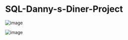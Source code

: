 # SQL-Danny-s-Diner-Project

![image](https://user-images.githubusercontent.com/20369800/154216698-cc27f3a8-86fb-4d67-8f03-ece7abf47ec1.png)

![image](https://user-images.githubusercontent.com/20369800/154216741-db7335c4-4f90-405d-9bcc-b5089a0ce6d3.png)
